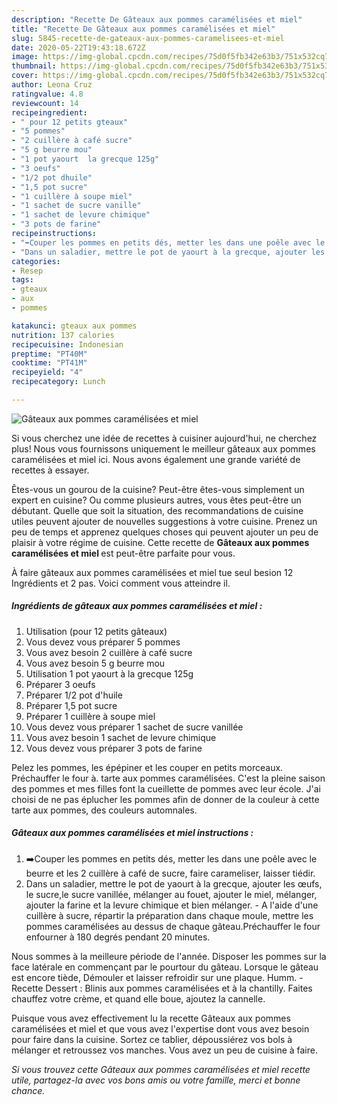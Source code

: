 ```yaml
---
description: "Recette De Gâteaux aux pommes caramélisées et miel"
title: "Recette De Gâteaux aux pommes caramélisées et miel"
slug: 5845-recette-de-gateaux-aux-pommes-caramelisees-et-miel
date: 2020-05-22T19:43:18.672Z
image: https://img-global.cpcdn.com/recipes/75d0f5fb342e63b3/751x532cq70/gateaux-aux-pommes-caramelisees-et-miel-photo-principale-de-la-recette.jpg
thumbnail: https://img-global.cpcdn.com/recipes/75d0f5fb342e63b3/751x532cq70/gateaux-aux-pommes-caramelisees-et-miel-photo-principale-de-la-recette.jpg
cover: https://img-global.cpcdn.com/recipes/75d0f5fb342e63b3/751x532cq70/gateaux-aux-pommes-caramelisees-et-miel-photo-principale-de-la-recette.jpg
author: Leona Cruz
ratingvalue: 4.8
reviewcount: 14
recipeingredient:
- " pour 12 petits gteaux"
- "5 pommes"
- "2 cuillère à café sucre"
- "5 g beurre mou"
- "1 pot yaourt  la grecque 125g"
- "3 oeufs"
- "1/2 pot dhuile"
- "1,5 pot sucre"
- "1 cuillère à soupe miel"
- "1 sachet de sucre vanille"
- "1 sachet de levure chimique"
- "3 pots de farine"
recipeinstructions:
- "➡️Couper les pommes en petits dés, metter les dans une poêle avec le beurre et les 2 cuillère à café de sucre, faire carameliser, laisser tiédir."
- "Dans un saladier, mettre le pot de yaourt à la grecque, ajouter les œufs, le sucre,le sucre vanillée, mélanger au fouet, ajouter le miel, mélanger, ajouter la farine et la levure chimique et bien mélanger. A l&#39;aide d&#39;une cuillère à sucre, répartir la préparation dans chaque moule, mettre les pommes caramélisées au dessus de chaque gâteau.Préchauffer le four enfourner à 180 degrés pendant 20 minutes."
categories:
- Resep
tags:
- gteaux
- aux
- pommes

katakunci: gteaux aux pommes 
nutrition: 137 calories
recipecuisine: Indonesian
preptime: "PT40M"
cooktime: "PT41M"
recipeyield: "4"
recipecategory: Lunch

---
```



![Gâteaux aux pommes caramélisées et miel](https://img-global.cpcdn.com/recipes/75d0f5fb342e63b3/751x532cq70/gateaux-aux-pommes-caramelisees-et-miel-photo-principale-de-la-recette.jpg)

Si vous cherchez une idée de recettes à cuisiner aujourd'hui, ne cherchez plus! Nous vous fournissons uniquement le meilleur gâteaux aux pommes caramélisées et miel ici. Nous avons également une grande variété de recettes à essayer.

Êtes-vous un gourou de la cuisine? Peut-être êtes-vous simplement un expert en cuisine? Ou comme plusieurs autres, vous êtes peut-être un débutant. Quelle que soit la situation, des recommandations de cuisine utiles peuvent ajouter de nouvelles suggestions à votre cuisine. Prenez un peu de temps et apprenez quelques choses qui peuvent ajouter un peu de plaisir à votre régime de cuisine. Cette recette de <strong> Gâteaux aux pommes caramélisées et miel </strong> est peut-être parfaite pour vous.

<!--inarticleads1-->

À faire gâteaux aux pommes caramélisées et miel tue seul besion 12 Ingrédients et 2 pas. Voici comment vous atteindre il.

##### Ingrédients de gâteaux aux pommes caramélisées et miel :

1. Utilisation  (pour 12 petits gâteaux)
1. Vous devez vous préparer 5 pommes
1. Vous avez besoin 2 cuillère à café sucre
1. Vous avez besoin 5 g beurre mou
1. Utilisation 1 pot yaourt à la grecque 125g
1. Préparer 3 oeufs
1. Préparer 1/2 pot d&#39;huile
1. Préparer 1,5 pot sucre
1. Préparer 1 cuillère à soupe miel
1. Vous devez vous préparer 1 sachet de sucre vanillée
1. Vous avez besoin 1 sachet de levure chimique
1. Vous devez vous préparer 3 pots de farine


Pelez les pommes, les épépiner et les couper en petits morceaux. Préchauffer le four à. tarte aux pommes caramélisées. C&#39;est la pleine saison des pommes et mes filles font la cueillette de pommes avec leur école. J&#39;ai choisi de ne pas éplucher les pommes afin de donner de la couleur à cette tarte aux pommes, des couleurs automnales. 

<!--inarticleads2-->

##### Gâteaux aux pommes caramélisées et miel instructions :

1. ➡️Couper les pommes en petits dés, metter les dans une poêle avec le beurre et les 2 cuillère à café de sucre, faire carameliser, laisser tiédir.
1. Dans un saladier, mettre le pot de yaourt à la grecque, ajouter les œufs, le sucre,le sucre vanillée, mélanger au fouet, ajouter le miel, mélanger, ajouter la farine et la levure chimique et bien mélanger. - A l&#39;aide d&#39;une cuillère à sucre, répartir la préparation dans chaque moule, mettre les pommes caramélisées au dessus de chaque gâteau.Préchauffer le four enfourner à 180 degrés pendant 20 minutes.


Nous sommes à la meilleure période de l&#39;année. Disposer les pommes sur la face latérale en commençant par le pourtour du gâteau. Lorsque le gâteau est encore tiède, Démouler et laisser refroidir sur une plaque. Humm. - Recette Dessert : Blinis aux pommes caramélisées et à la chantilly. Faites chauffez votre crème, et quand elle boue, ajoutez la cannelle. 

<!--inarticleads1-->

<p>
Puisque vous avez effectivement lu la recette Gâteaux aux pommes caramélisées et miel et que vous avez l'expertise dont vous avez besoin pour faire dans la cuisine. Sortez ce tablier, dépoussiérez vos bols à mélanger et retroussez vos manches. Vous avez un peu de cuisine à faire.
</p>

<p>
<i>Si vous trouvez cette Gâteaux aux pommes caramélisées et miel recette utile, partagez-la avec vos bons amis ou votre famille, merci et bonne chance.</i>
</p>

